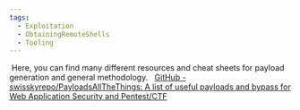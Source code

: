 ```yaml
---
tags:
  - Exploitation
  - ObtainingRemoteShells
  - Tooling
---
```

 Here, you can find many different resources and cheat sheets for payload generation and general methodology.
 
[GitHub - swisskyrepo/PayloadsAllTheThings: A list of useful payloads and bypass for Web Application Security and Pentest/CTF](https://github.com/swisskyrepo/PayloadsAllTheThings/)